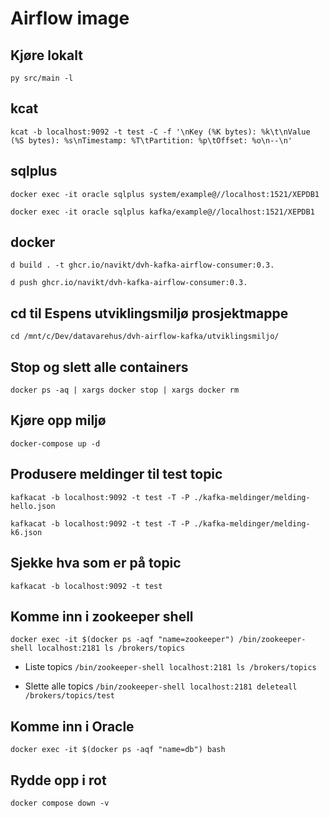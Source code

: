 # Airflow image

## Kjøre lokalt

`py src/main -l`

## kcat

`kcat -b localhost:9092 -t test -C -f '\nKey (%K bytes): %k\t\nValue (%S bytes): %s\nTimestamp: %T\tPartition: %p\tOffset: %o\n--\n'`

## sqlplus

`docker exec -it oracle sqlplus system/example@//localhost:1521/XEPDB1`

`docker exec -it oracle sqlplus kafka/example@//localhost:1521/XEPDB1`

## docker

`d build . -t ghcr.io/navikt/dvh-kafka-airflow-consumer:0.3.`

`d push ghcr.io/navikt/dvh-kafka-airflow-consumer:0.3.`

## cd til Espens utviklingsmiljø prosjektmappe
``cd /mnt/c/Dev/datavarehus/dvh-airflow-kafka/utviklingsmiljo/``

## Stop og slett alle containers
`docker ps -aq | xargs docker stop | xargs docker rm`

## Kjøre opp miljø
`docker-compose up -d`

## Produsere meldinger til test topic
`kafkacat -b localhost:9092 -t test -T -P ./kafka-meldinger/melding-hello.json`

`kafkacat -b localhost:9092 -t test -T -P ./kafka-meldinger/melding-k6.json`

## Sjekke hva som er på topic
`kafkacat -b localhost:9092 -t test`

## Komme inn i zookeeper shell
`docker exec -it $(docker ps -aqf "name=zookeeper") /bin/zookeeper-shell localhost:2181 ls /brokers/topics`

- Liste topics `/bin/zookeeper-shell localhost:2181 ls /brokers/topics`

- Slette alle topics `/bin/zookeeper-shell localhost:2181 deleteall /brokers/topics/test`

## Komme inn i Oracle

`docker exec -it $(docker ps -aqf "name=db") bash`

## Rydde opp i rot
`docker compose down -v`